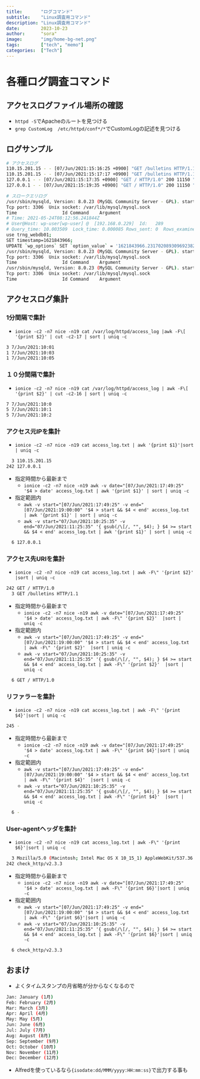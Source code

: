 ```yaml
---
title:       "ログコマンド"
subtitle:    "Linux調査用コマンド"
description: "Linux調査用コマンド"
date:        2023-10-23
author:      "sora"
image:       "img/home-bg-net.png"
tags:        ["tech", "memo"]
categories:  ["Tech"]
---
```


# 各種ログ調査コマンド

## アクセスログファイル場所の確認

- `httpd -S`でApacheのルートを見つける
- `grep CustomLog  /etc/httpd/conf*/*`でCustomLogの記述を見つける

## ログサンプル

```bash
# アクセスログ
110.15.201.15 - - [07/Jun/2021:15:16:25 +0900] "GET /bulletins HTTP/1.1" 504 9345 "-" "Mozilla/5.0 (Macintosh; Intel Mac OS X 10_15_1) AppleWebKit/537.36 (KHTML, like Gecko) Chrome/78.0.3904.108 Safari/537.36"
110.15.201.15 - - [07/Jun/2021:15:17:17 +0900] "GET /bulletins HTTP/1.1" 504 9345 "-" "Mozilla/5.0 (Macintosh; Intel Mac OS X 10_15_1) AppleWebKit/537.36 (KHTML, like Gecko) Chrome/78.0.3904.108 Safari/537.36"
127.0.0.1 - - [07/Jun/2021:15:17:35 +0900] "GET / HTTP/1.0" 200 11150 "-" "check_http/v2.3.3"
127.0.0.1 - - [07/Jun/2021:15:19:35 +0900] "GET / HTTP/1.0" 200 11150 "-" "check_http/v2.3.3"

# スロークエリログ
/usr/sbin/mysqld, Version: 8.0.23 (MySQL Community Server - GPL). started with:
Tcp port: 3306  Unix socket: /var/lib/mysql/mysql.sock
Time                 Id Command    Argument
# Time: 2021-05-24T08:12:56.241844Z
# User@Host: wp-user[wp-user] @  [192.168.0.229]  Id:   289
# Query_time: 10.003509  Lock_time: 0.000085 Rows_sent: 0  Rows_examined: 1
use trng_webdb01;
SET timestamp=1621843966;
UPDATE `wp_options` SET `option_value` = '1621843966.2317020893096923828125' WHERE `option_name` = '_transient_doing_cron';
/usr/sbin/mysqld, Version: 8.0.23 (MySQL Community Server - GPL). started with:
Tcp port: 3306  Unix socket: /var/lib/mysql/mysql.sock
Time                 Id Command    Argument
/usr/sbin/mysqld, Version: 8.0.23 (MySQL Community Server - GPL). started with:
Tcp port: 3306  Unix socket: /var/lib/mysql/mysql.sock
Time                 Id Command    Argument
```

## アクセスログ集計

### 1分間隔で集計

- `ionice -c2 -n7 nice -n19 cat /var/log/httpd/access_log |awk -F\[ '{print $2}' | cut -c2-17 | sort | uniq -c`

```bash
3 7/Jun/2021:10:01
1 7/Jun/2021:10:03
1 7/Jun/2021:10:05
```

### １０分間隔で集計

- `ionice -c2 -n7 nice -n19 cat /var/log/httpd/access_log | awk -F\[ '{print $2}' | cut -c2-16 | sort | uniq -c`

```bash
7 7/Jun/2021:10:0
5 7/Jun/2021:10:1
5 7/Jun/2021:10:2
```

### アクセス元IPを集計

- `ionice -c2 -n7 nice -n19 cat access_log.txt | awk '{print $1}'|sort | uniq -c`

```bash
  3 110.15.201.15
242 127.0.0.1
```

- 指定時間から最新まで
  - `ionice -c2 -n7 nice -n19 awk -v date="[07/Jun/2021:17:49:25" '$4 > date' access_log.txt | awk '{print $1}' | sort | uniq -c`
- 指定範囲内
  - `awk -v start="[07/Jun/2021:17:49:25" -v end="[07/Jun/2021:19:00:00" '$4 > start && $4 < end' access_log.txt | awk '{print $1}' | sort | uniq -c`
  - `awk -v start="07/Jun/2021:10:25:35" -v end="07/Jun/2021:11:25:35" '{ gsub(/\[/, "", $4); } $4 >= start && $4 < end' access_log.txt | awk '{print $1}' | sort | uniq -c`

```bash
  6 127.0.0.1
```

### アクセス先URIを集計

- `ionice -c2 -n7 nice -n19 cat access_log.txt | awk -F\" '{print $2}'  |sort | uniq -c`

```bash
242 GET / HTTP/1.0
  3 GET /bulletins HTTP/1.1
```

- 指定時間から最新まで
  - `ionice -c2 -n7 nice -n19 awk -v date="[07/Jun/2021:17:49:25" '$4 > date' access_log.txt | awk -F\" '{print $2}'  |sort | uniq -c`
- 指定範囲内
  - `awk -v start="[07/Jun/2021:17:49:25" -v end="[07/Jun/2021:19:00:00" '$4 > start && $4 < end' access_log.txt | awk -F\" '{print $2}'  |sort | uniq -c`
  - `awk -v start="07/Jun/2021:10:25:35" -v end="07/Jun/2021:11:25:35" '{ gsub(/\[/, "", $4); } $4 >= start && $4 < end' access_log.txt | awk -F\" '{print $2}'  |sort | uniq -c`

```bash
  6 GET / HTTP/1.0
```

### リファラーを集計

- `ionice -c2 -n7 nice -n19 cat access_log.txt | awk -F\" '{print $4}'|sort | uniq -c`

```bash
245 -
```

- 指定時間から最新まで
  - `ionice -c2 -n7 nice -n19 awk -v date="[07/Jun/2021:17:49:25" '$4 > date' access_log.txt | awk -F\" '{print $4}'|sort | uniq -c`
- 指定範囲内
  - `awk -v start="[07/Jun/2021:17:49:25" -v end="[07/Jun/2021:19:00:00" '$4 > start && $4 < end' access_log.txt | awk -F\" '{print $4}'  |sort | uniq -c`
  - `awk -v start="07/Jun/2021:10:25:35" -v end="07/Jun/2021:11:25:35" '{ gsub(/\[/, "", $4); } $4 >= start && $4 < end' access_log.txt | awk -F\" '{print $4}'  |sort | uniq -c`

```bash
  6 -
```

### User-agentヘッダを集計

- `ionice -c2 -n7 nice -n19 cat access_log.txt | awk -F\" '{print $6}'|sort | uniq -c`

```bash
  3 Mozilla/5.0 (Macintosh; Intel Mac OS X 10_15_1) AppleWebKit/537.36 (KHTML, like Gecko) Chrome/78.0.3904.108 Safari/537.36
242 check_http/v2.3.3
```

- 指定時間から最新まで
  - `ionice -c2 -n7 nice -n19 awk -v date="[07/Jun/2021:17:49:25" '$4 > date' access_log.txt | awk -F\" '{print $6}'|sort | uniq -c`
- 指定範囲内
  - `awk -v start="[07/Jun/2021:17:49:25" -v end="[07/Jun/2021:19:00:00" '$4 > start && $4 < end' access_log.txt | awk -F\" '{print $6}'|sort | uniq -c`
  - `awk -v start="07/Jun/2021:10:25:35" -v end="07/Jun/2021:11:25:35" '{ gsub(/\[/, "", $4); } $4 >= start && $4 < end' access_log.txt | awk -F\" '{print $6}'|sort | uniq -c`

```bash
  6 check_http/v2.3.3
```

## おまけ

- よくタイムスタンプの月省略が分からなくなるので

```bash
Jan: January (1月)
Feb: February (2月)
Mar: March (3月)
Apr: April (4月)
May: May (5月)
Jun: June (6月)
Jul: July (7月)
Aug: August (8月)
Sep: September (9月)
Oct: October (10月)
Nov: November (11月)
Dec: December (12月)
```

- Alfredを使っているなら`{isodate:dd/MMM/yyyy:HH:mm:ss}`で出力する事も
